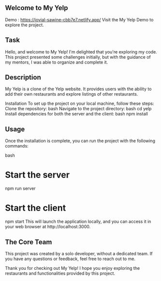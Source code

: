 ## Welcome to My Yelp
Demo : https://jovial-sawine-cbb7e7.netlify.app/
Visit the My Yelp Demo to explore the project.

## Task
Hello, and welcome to My Yelp! I'm delighted that you're exploring my code. This project presented some challenges initially, but with the guidance of my mentors, I was able to organize and complete it.

## Description
My Yelp is a clone of the Yelp website. It provides users with the ability to add their own restaurants and explore listings of other restaurants.

Installation
To set up the project on your local machine, follow these steps:
Clone the repository:
bash
Navigate to the project directory:
bash
cd yelp
Install dependencies for both the server and the client:
bash
npm install
## Usage
Once the installation is complete, you can run the project with the following commands:

bash
# Start the server
npm run server

# Start the client
npm start
This will launch the application locally, and you can access it in your web browser at http://localhost:3000.
## The Core Team
This project was created by a solo developer, without a dedicated team. If you have any questions or feedback, feel free to reach out to me.

Thank you for checking out My Yelp! I hope you enjoy exploring the restaurants and functionalities provided by this project.
